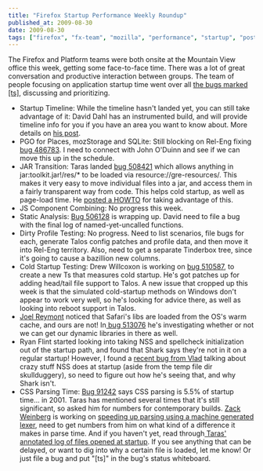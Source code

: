```yaml
---
title: "Firefox Startup Performance Weekly Roundup"
published_at: 2009-08-30
date: 2009-08-30
tags: ["firefox", "fx-team", "mozilla", "performance", "startup", "posts"]
---
```

The Firefox and Platform teams were both onsite at the Mountain View office this week, getting some face-to-face time. There was a lot of great conversation and productive interaction between groups. The team of people focusing on application startup time went over all [the bugs marked [ts]](https://bugzilla.mozilla.org/buglist.cgi?quicksearch=sw:[ts]), discussing and prioritizing.

*   Startup Timeline: While the timeline hasn't landed yet, you can still take advantage of it: David Dahl has an instrumented build, and will provide timeline info for you if you have an area you want to know about. More details on [his post](http://daviddahl.blogspot.com/2009/08/functiontimertimeline-update.html).
*   PGO for Places, mozStorage and SQLite: Still blocking on Rel-Eng fixing [bug 486783](https://bugzilla.mozilla.org/show_bug.cgi?id=486783). I need to connect with John O'Duinn and see if we can move this up in the schedule.
*   JAR Transition: Taras landed [bug 508421](https://bugzilla.mozilla.org/show_bug.cgi?id=508421) which allows anything in jar:toolkit.jar!/res/* to be loaded via resource://gre-resources/. This makes it very easy to move individual files into a jar, and access them in a fairly transparent way from code. This helps cold startup, as well as page-load time. He [posted a HOWTO](http://blog.mozilla.com/tglek/2009/08/27/moving-files-into-jars/) for taking advantage of this.
*   JS Component Combining: No progress this week.
*   Static Analysis: [Bug 506128](https://bugzilla.mozilla.org/show_bug.cgi?id=506128) is wrapping up. David need to file a bug with the final log of named-yet-uncalled functions.
*   Dirty Profile Testing: No progress. Need to list scenarios, file bugs for each, generate Talos config patches and profile data, and then move it into Rel-Eng territory. Also, need to get a separate Tinderbox tree, since it's going to cause a bazillion new columns.
*   Cold Startup Testing: Drew Willcoxon is working on [bug 510587](https://bugzilla.mozilla.org/show_bug.cgi?id=510587), to create a new Ts that measures cold startup. He's got patches up for adding head/tail file support to Talos. A new issue that cropped up this week is that the simulated cold-startup methods on Windows don't appear to work very well, so he's looking for advice there, as well as looking into reboot support in Talos.
*   [Joel Reymont](http://wagerlabs.com/) noticed that Safari's libs are loaded from the OS's warm cache, and ours are not! In[ bug 513076](https://bugzilla.mozilla.org/show_bug.cgi?id=513076) he's investigating whether or not we can get our dynamic libraries in there as well.
*   Ryan Flint started looking into taking NSS and spellcheck initialization out of the startup path, and found that Shark says they're not in it on a regular startup! However, I found a [recent bug from Vlad](https://bugzilla.mozilla.org/show_bug.cgi?id=511515) talking about crazy stuff NSS does at startup (aside from the temp file dir skullduggery), so need to figure out how he's seeing that, and why Shark isn't.
*   CSS Parsing Time: [Bug 91242](https://bugzilla.mozilla.org/show_bug.cgi?id=91242) says CSS parsing is 5.5\% of startup time... in 2001. Taras has mentioned several times that it's still significant, so asked him for numbers for contemporary builds. [Zack Weinberg](http://zwol.livejournal.com/) is working on [speeding up parsing using a machine generated lexer](https://bugzilla.mozilla.org/show_bug.cgi?id=513149), need to get numbers from him on what kind of a difference it makes in parse time.
And if you haven't yet, read through[ Taras' annotated log of files opened at startup](http://blog.mozilla.com/tglek/2009/08/20/cleaning-up-startup-disk-io/). If you see anything that can be delayed, or want to dig into why a certain file is loaded, let me know! Or just file a bug and put "[ts]" in the bug's status whiteboard.